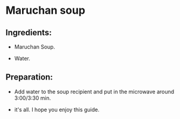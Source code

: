 # Maruchan soup

## Ingredients:

* Maruchan Soup.

* Water.

## Preparation:

 * Add water to the soup recipient and put in the microwave around 3:00/3:30 min.
 
 * it's all. I hope you enjoy this guide.
